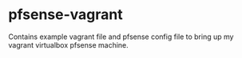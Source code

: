 # pfsense-vagrant
Contains example vagrant file and pfsense config file to bring up my vagrant virtualbox pfsense machine.
